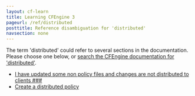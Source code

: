 ```yaml
---
layout: cf-learn
title: Learning CFEngine 3
pageurl: /ref/distributed
posttitle: Reference disambiguation for 'distributed'
navsection: none
---
```


The term 'distributed' could refer to several sections in the documentation. Please choose one below, or
[search the CFEngine documentation for 'distributed'](http://docs.cfengine.com/latest/search.html?q=distributed).

- [I have updated some non policy files and changes are not distributed to clients \#\#\#](http://docs.cfengine.com/latest/guide-faq.html#i-have-updated-some-non-policy-files-and-changes-are-not-distributed-to-clients-###)
- [Create a distributed policy](http://docs.cfengine.com/latest/guide-installation-and-configuration-general-installation-installation-community.html#create-a-distributed-policy)
